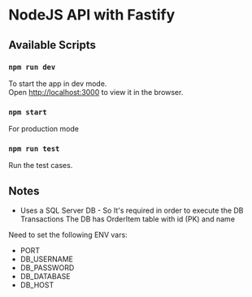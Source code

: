 # NodeJS API with Fastify

## Available Scripts

### `npm run dev`
To start the app in dev mode.\
Open [http://localhost:3000](http://localhost:3000) to view it in the browser.

### `npm start`
For production mode

### `npm run test`
Run the test cases.

## Notes
- Uses a SQL Server DB - So It's required in order to execute the DB Transactions
The DB has OrderItem table with id (PK) and name


Need to set the following ENV vars:
* PORT
* DB_USERNAME
* DB_PASSWORD
* DB_DATABASE
* DB_HOST
